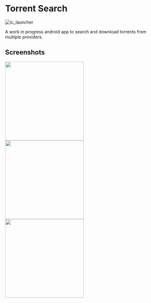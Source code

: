 # Torrent Search

![ic_launcher](https://github.com/user-attachments/assets/86bcb95c-c8b3-46c5-ad91-9b6785b024a9)

A work in progress android app to search and download torrents from multiple providers.

## Screenshots

<img width="256" src="https://github.com/user-attachments/assets/4e88f62d-4660-4c41-937d-1b034a878281">
<img width="256" src="https://github.com/user-attachments/assets/b6011e18-de57-4d15-b42d-5cda795f90b4">
<img width="256" src="https://github.com/user-attachments/assets/670bf8ac-b665-46f3-8eb6-17a5c91a8c4b">
